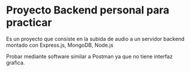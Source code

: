# Proyecto Backend personal para practicar
Es un proyecto que consiste en la subida de audio a un servidor backend montado con Express.js, MongoDB, Node.js

Probar mediante software similar a Postman ya que no tiene interfaz grafica.

